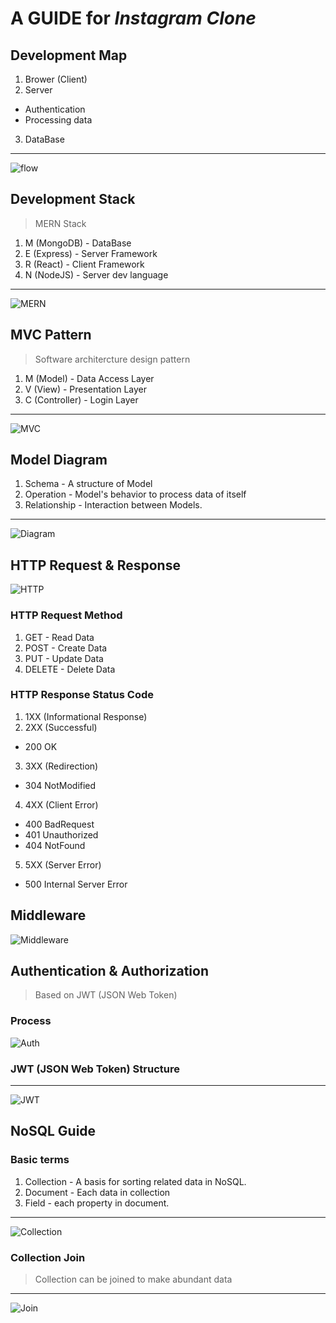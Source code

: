 # A GUIDE for *Instagram Clone*


## Development Map
1. Brower (Client)
2. Server 
- Authentication
- Processing data
3. DataBase
---
![flow](/images/dev_flow.png)


## Development Stack
> MERN Stack
1. M (MongoDB) - DataBase
2. E (Express) - Server Framework
3. R (React) - Client Framework
4. N (NodeJS) - Server dev language
---
![MERN](/images/MERN.png)


## MVC Pattern
> Software architercture design pattern
1. M (Model) - Data Access Layer
2. V (View) - Presentation Layer
3. C (Controller) - Login Layer
---
![MVC](/images/mvc.jpeg)


## Model Diagram
1. Schema - A structure of Model
2. Operation - Model's behavior to process data of itself
3. Relationship - Interaction between Models.
---
![Diagram](/images/Diagram.png)

## HTTP Request & Response
![HTTP](/images/http.png)

### HTTP Request Method
1. GET - Read Data
2. POST - Create Data
3. PUT - Update Data
4. DELETE - Delete Data

### HTTP Response Status Code
1. 1XX (Informational Response)
2. 2XX (Successful)
- 200 OK
3. 3XX (Redirection)
- 304 NotModified
4. 4XX (Client Error)
- 400 BadRequest
- 401 Unauthorized
- 404 NotFound
5. 5XX (Server Error)
- 500 Internal Server Error


## Middleware

![Middleware](/images/middleware.png)



## Authentication & Authorization 
> Based on JWT (JSON Web Token)

### Process
![Auth](/images/auth_process.png)

### JWT (JSON Web Token) Structure

--- 
![JWT](/images/jwt.jpeg)


## NoSQL Guide

### Basic terms
1. Collection - A basis for sorting related data in NoSQL.
2. Document - Each data in collection
3. Field - each property in document.
---
![Collection](/images/collection.png)

### Collection Join
> Collection can be joined to make abundant data
---
![Join](/images/join.png)